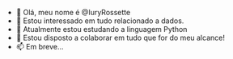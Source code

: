 - 👋 Olá, meu nome é @IuryRossette
- 👀 Estou interessado em tudo relacionado a dados.
- 🌱 Atualmente estou estudando a linguagem Python
- 💞️ Estou disposto a colaborar em tudo que for do meu alcance!
- 📫 Em breve...

<!---
IuryRossette/IuryRossette is a ✨ special ✨ repository because its `README.md` (this file) appears on your GitHub profile.
You can click the Preview link to take a look at your changes.
--->
